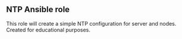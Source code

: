 ## NTP Ansible role 

  This role will create a simple NTP configuration for server and nodes. Created for educational purposes.

